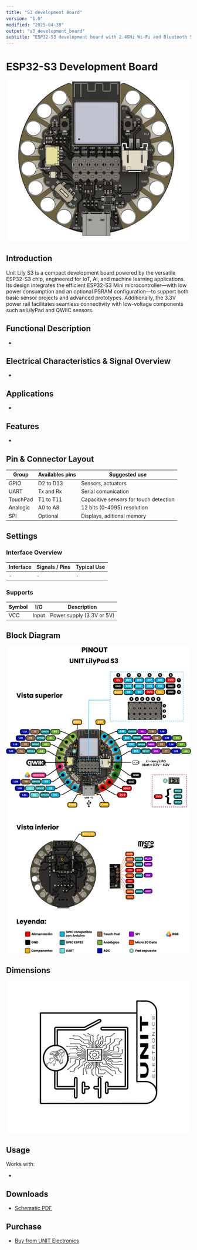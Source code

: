 ```yaml
---
title: "S3 development Board"
version: "1.0"
modified: "2025-04-30"
output: "s3_development_board"
subtitle: "ESP32-S3 development board with 2.4GHz Wi-Fi and Bluetooth 5.0"
---
```


<!--
# README_TEMPLATE.md
Este archivo sirve como entrada para generar un PDF técnico estilo datasheet.
Edita las secciones respetando el orden, sin eliminar los encabezados.
-->
 <!-- logo -->

# ESP32-S3 Development Board 

![product](./images/product.jpg)

## Introduction

Unit Lily S3 is a compact development board powered by the versatile ESP32-S3 chip, engineered for IoT, AI, and machine learning applications. Its design integrates the efficient ESP32-S3 Mini microcontroller—with low power consumption and an optional PSRAM configuration—to support both basic sensor projects and advanced prototypes. Additionally, the 3.3V power rail facilitates seamless connectivity with low-voltage components such as LilyPad and QWIIC sensors.

## Functional Description

- 

## Electrical Characteristics & Signal Overview

- 

## Applications

- 

## Features

- 



## Pin & Connector Layout

| Group     | Availables pins | Suggested use                          |
|-----------|-----------------|----------------------------------------|
| GPIO      | D2 to D13       | Sensors, actuators                     |
| UART      | Tx and Rx       | Serial comunication                    |
| TouchPad  | T1 to T11       | Capacitive sensors for touch detection |
| Analogic  | A0 to A8        | 12 bits (0–4095) resolution            |
| SPI       | Optional        | Displays, aditional memory             |

## Settings

### Interface Overview

| Interface  | Signals / Pins            | Typical Use                                         |
|------------|----------------------------|-----------------------------------------------------|
| -       | - | -       |

###  Supports 


| Symbol | I/O   | Description                         |
| ------ | ----- | ----------------------------------- |
| VCC    | Input | Power supply (3.3V or 5V)           |




## Block Diagram

![Function Diagram](images/function-diagram.jpg)

## Dimensions

![Dimensions](images/dimensions.jpg)

## Usage

Works with:

- 

## Downloads

- [Schematic PDF](docs/schematic.pdf)


## Purchase

- [Buy from UNIT Electronics](https://www.uelectronics.com)
